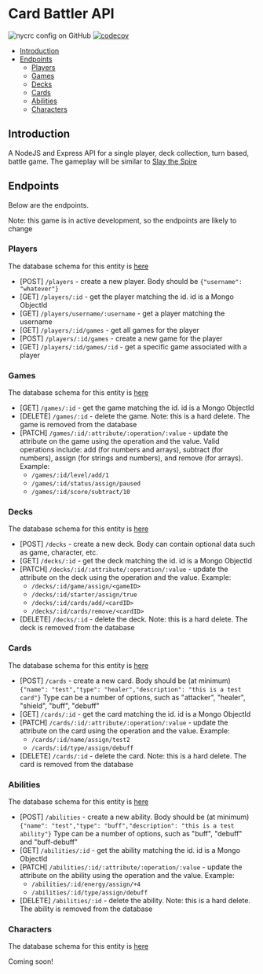 # Card Battler API <!-- omit from toc -->

![nycrc config on GitHub](https://img.shields.io/nycrc/woollyblanket/card-battler-backend) [![codecov](https://codecov.io/gh/woollyblanket/card-battler-backend/branch/main/graph/badge.svg?token=7WSYG75UDX)](https://codecov.io/gh/woollyblanket/card-battler-backend)

- [Introduction](#introduction)
- [Endpoints](#endpoints)
  - [Players](#players)
  - [Games](#games)
  - [Decks](#decks)
  - [Cards](#cards)
  - [Abilities](#abilities)
  - [Characters](#characters)

## Introduction

A NodeJS and Express API for a single player, deck collection, turn based, battle game. The gameplay will be similar to [Slay the Spire](https://store.steampowered.com/app/646570/Slay_the_Spire/)

## Endpoints

Below are the endpoints.

Note: this game is in active development, so the endpoints are likely to change

### Players

The database schema for this entity is [here](https://github.com/woollyblanket/card-battler-backend/blob/b63a5931dd6ec0b300f321b6836d73ff722fce3c/components/players/schema.js#L7-L10)

-   \[POST\] `/players` - create a new player. Body should be `{"username": "whatever"}`
-   \[GET\] `/players/:id` - get the player matching the id. id is a Mongo ObjectId
-   \[GET\] `/players/username/:username` - get a player matching the username
-   \[GET\] `/players/:id/games` - get all games for the player
-   \[POST\] `/players/:id/games` - create a new game for the player
-   \[GET\] `/players/:id/games/:id` - get a specific game associated with a player

### Games

The database schema for this entity is [here](https://github.com/woollyblanket/card-battler-backend/blob/b63a5931dd6ec0b300f321b6836d73ff722fce3c/components/games/schema.js#L7-L17)

-   \[GET\] `/games/:id` - get the game matching the id. id is a Mongo ObjectId
-   \[DELETE\] `/games/:id` - delete the game. Note: this is a hard delete. The game is removed from the database
-   \[PATCH\] `/games/:id/:attribute/:operation/:value` - update the attribute on the game using the operation and the value. Valid operations include: add (for numbers and arrays), subtract (for numbers), assign (for strings and numbers), and remove (for arrays). Example:
    -   `/games/:id/level/add/1`
    -   `/games/:id/status/assign/paused`
    -   `/games/:id/score/subtract/10`

### Decks

The database schema for this entity is [here](https://github.com/woollyblanket/card-battler-backend/blob/b63a5931dd6ec0b300f321b6836d73ff722fce3c/components/decks/schema.js#L7-L12)

-   \[POST\] `/decks` - create a new deck. Body can contain optional data such as game, character, etc.
-   \[GET\] `/decks/:id` - get the deck matching the id. id is a Mongo ObjectId
-   \[PATCH\] `/decks/:id/:attribute/:operation/:value` - update the attribute on the deck using the operation and the value. Example:
    -   `/decks/:id/game/assign/<gameID>`
    -   `/decks/:id/starter/assign/true`
    -   `/decks/:id/cards/add/<cardID>`
    -   `/decks/:id/cards/remove/<cardID>`
-   \[DELETE\] `/decks/:id` - delete the deck. Note: this is a hard delete. The deck is removed from the database

### Cards

The database schema for this entity is [here](https://github.com/woollyblanket/card-battler-backend/blob/b63a5931dd6ec0b300f321b6836d73ff722fce3c/components/cards/schema.js#L4-L14)

-   \[POST\] `/cards` - create a new card. Body should be (at minimum) `{"name": "test","type": "healer","description": "this is a test card"}` Type can be a number of options, such as "attacker", "healer", "shield", "buff", "debuff"
-   \[GET\] `/cards/:id` - get the card matching the id. id is a Mongo ObjectId
-   \[PATCH\] `/cards/:id/:attribute/:operation/:value` - update the attribute on the card using the operation and the value. Example:
    -   `/cards/:id/name/assign/test2`
    -   `/cards/:id/type/assign/debuff`
-   \[DELETE\] `/cards/:id` - delete the card. Note: this is a hard delete. The card is removed from the database

### Abilities

The database schema for this entity is [here](https://github.com/woollyblanket/card-battler-backend/blob/b63a5931dd6ec0b300f321b6836d73ff722fce3c/components/abilities/schema.js#L4-L13)

-   \[POST\] `/abilities` - create a new ability. Body should be (at minimum) `{"name": "test","type": "buff","description": "this is a test ability"}` Type can be a number of options, such as "buff", "debuff" and "buff-debuff"
-   \[GET\] `/abilities/:id` - get the ability matching the id. id is a Mongo ObjectId
-   \[PATCH\] `/abilities/:id/:attribute/:operation/:value` - update the attribute on the ability using the operation and the value. Example:
    -   `/abilities/:id/energy/assign/+4`
    -   `/abilities/:id/type/assign/debuff`
-   \[DELETE\] `/abilities/:id` - delete the ability. Note: this is a hard delete. The ability is removed from the database

### Characters

The database schema for this entity is [here](https://github.com/woollyblanket/card-battler-backend/blob/b63a5931dd6ec0b300f321b6836d73ff722fce3c/components/characters/schema.js#L4-L15)

Coming soon!
